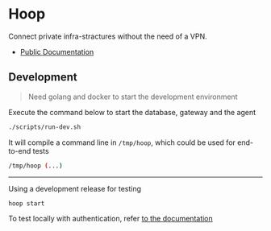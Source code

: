 # Hoop

Connect private infra-stractures without the need of a VPN.

- [Public Documentation](https://docs.runops.io/docs)

## Development

> Need golang and docker to start the development environment

Execute the command below to start the database, gateway and the agent

```sh
./scripts/run-dev.sh
```

It will compile a command line in `/tmp/hoop`, which could be used for end-to-end tests

```sh
/tmp/hoop (...)
```

---

Using a development release for testing

```sh
hoop start
```

To test locally with authentication, refer [to the documentation](https://hoop.dev/docs/configuring/auth-auth0)
